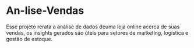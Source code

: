 # An-lise-Vendas
Esse projeto rerata a análise de dados deuma loja online acerca de suas vendas, os insights gerados são úteis para setores de marketing, logística e gestão de estoque.
